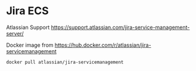 # Jira ECS

Atlassian Support
https://support.atlassian.com/jira-service-management-server/

Docker image from https://hub.docker.com/r/atlassian/jira-servicemanagement
```shell
docker pull atlassian/jira-servicemanagement
```
